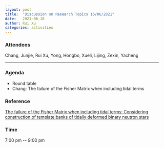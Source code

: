 ```yaml
---
layout: post
title:  "Discussion on Research Topics 16/06/2021"
date:   2021-06-16
author: Rui Xu
categories: activities
---
```



### Attendees

Chang, Junjie, Rui Xu, Yong, Hongbo, Xueli, Lijing, Zexin, Yacheng

---

### Agenda

- Round table
- Chang: The failure of the Fisher Matrix when including tidal terms


### Reference

[The failure of the Fisher Matrix when including tidal terms: Considering construction of template banks of tidally deformed binary neutron stars](https://arxiv.org/abs/2101.01091)



### Time

7:00 pm -- 9:00 pm
